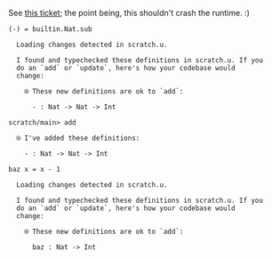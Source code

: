 See [this ticket](https://github.com/unisonweb/unison/issues/873); the point being, this shouldn't crash the runtime. :)

``` unison
(-) = builtin.Nat.sub
```

``` ucm
  Loading changes detected in scratch.u.

  I found and typechecked these definitions in scratch.u. If you
  do an `add` or `update`, here's how your codebase would
  change:
  
    ⍟ These new definitions are ok to `add`:
    
      - : Nat -> Nat -> Int

```

``` ucm
scratch/main> add

  ⍟ I've added these definitions:
  
    - : Nat -> Nat -> Int

```

``` unison
baz x = x - 1
```

``` ucm
  Loading changes detected in scratch.u.

  I found and typechecked these definitions in scratch.u. If you
  do an `add` or `update`, here's how your codebase would
  change:
  
    ⍟ These new definitions are ok to `add`:
    
      baz : Nat -> Int

```
